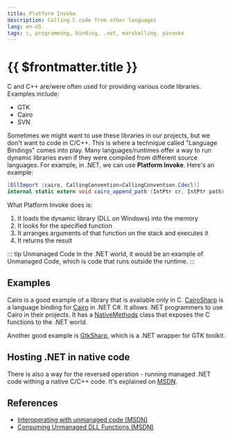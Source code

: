 ```yaml
---
title: Platform Invoke
description: Calling C code from other languages
lang: en-US
tags: c, programming, binding, .net, marshalling, pinvoke
---
```


# {{ $frontmatter.title }}

C and C++ are/were often used for providing various code libraries. Examples include:

- GTK
- Cairo
- SVN

Sometimes we might want to use these libraries in our projects, but we don't
want to code in C/C++. This is where a technique called "Language Bindings"
comes into play. Many languages/runtimes offer a way to run dynamic libraries
even if they were compiled from different source languages. For example, in
.NET, we can use **Platform Invoke**. Here's an example:

```cs
[DllImport (cairo, CallingConvention=CallingConvention.Cdecl)]
internal static extern void cairo_append_path (IntPtr cr, IntPtr path);
```

What Platform Invoke does is:

1. It loads the dynamic library (DLL on Windows) into the memory
2. It looks for the specified function
3. It arranges arguments of that function on the stack and executes it
4. It returns the result

::: tip Unmanaged Code
In the .NET world, it would be an example of Unmanaged Code, which is code
that runs outside the runtime.
:::

## Examples

Cairo is a good example of a library that is available only in C.
[CairoSharp](https://github.com/zwcloud/CairoSharp) is a language binding for
[Cairo](https://www.cairographics.org/bindings/) in .NET C#. It allows .NET
programmers to use Cairo in their projects. It has a
[NativeMethods](https://github.com/zwcloud/CairoSharp/blob/HEAD/source/CairoSharp/NativeMethods.cs)
class that exposes the C functions to the .NET world.

Another good example is [GtkSharp](https://github.com/GtkSharp/GtkSharp), which
is a .NET wrapper for GTK toolkit.

## Hosting .NET in native code

There is also a way for the reversed operation - running managed .NET code
withing a native C/C++ code. It's explained on
[MSDN](https://docs.microsoft.com/en-us/dotnet/core/tutorials/netcore-hosting).

## References

- [Interoperating with unmanaged code
(MSDN)](https://docs.microsoft.com/en-us/dotnet/framework/interop/)
- [Consuming Unmanaged DLL Functions
  (MSDN)](https://docs.microsoft.com/en-us/dotnet/framework/interop/consuming-unmanaged-dll-functions)